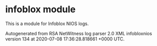 # infoblox module

This is a module for Infoblox NIOS logs.

Autogenerated from RSA NetWitness log parser 2.0 XML infobloxnios version 134
at 2020-07-08 17:36:28.818661 +0000 UTC.

